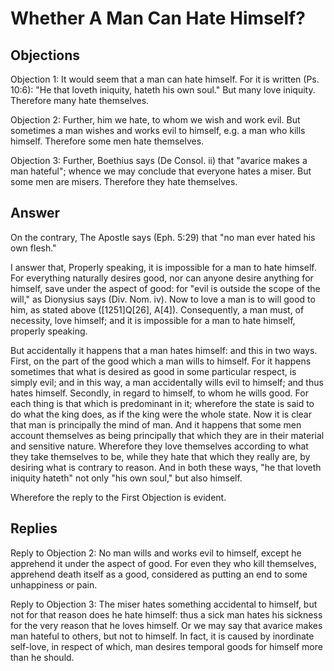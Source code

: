 # Whether A Man Can Hate Himself?

## Objections

Objection 1: It would seem that a man can hate himself. For it is written (Ps. 10:6): "He that loveth iniquity, hateth his own soul." But many love iniquity. Therefore many hate themselves.

Objection 2: Further, him we hate, to whom we wish and work evil. But sometimes a man wishes and works evil to himself, e.g. a man who kills himself. Therefore some men hate themselves.

Objection 3: Further, Boethius says (De Consol. ii) that "avarice makes a man hateful"; whence we may conclude that everyone hates a miser. But some men are misers. Therefore they hate themselves.

## Answer

On the contrary, The Apostle says (Eph. 5:29) that "no man ever hated his own flesh."

I answer that, Properly speaking, it is impossible for a man to hate himself. For everything naturally desires good, nor can anyone desire anything for himself, save under the aspect of good: for "evil is outside the scope of the will," as Dionysius says (Div. Nom. iv). Now to love a man is to will good to him, as stated above ([1251]Q[26], A[4]). Consequently, a man must, of necessity, love himself; and it is impossible for a man to hate himself, properly speaking.

But accidentally it happens that a man hates himself: and this in two ways. First, on the part of the good which a man wills to himself. For it happens sometimes that what is desired as good in some particular respect, is simply evil; and in this way, a man accidentally wills evil to himself; and thus hates himself. Secondly, in regard to himself, to whom he wills good. For each thing is that which is predominant in it; wherefore the state is said to do what the king does, as if the king were the whole state. Now it is clear that man is principally the mind of man. And it happens that some men account themselves as being principally that which they are in their material and sensitive nature. Wherefore they love themselves according to what they take themselves to be, while they hate that which they really are, by desiring what is contrary to reason. And in both these ways, "he that loveth iniquity hateth" not only "his own soul," but also himself.

Wherefore the reply to the First Objection is evident.

## Replies

Reply to Objection 2: No man wills and works evil to himself, except he apprehend it under the aspect of good. For even they who kill themselves, apprehend death itself as a good, considered as putting an end to some unhappiness or pain.

Reply to Objection 3: The miser hates something accidental to himself, but not for that reason does he hate himself: thus a sick man hates his sickness for the very reason that he loves himself. Or we may say that avarice makes man hateful to others, but not to himself. In fact, it is caused by inordinate self-love, in respect of which, man desires temporal goods for himself more than he should.